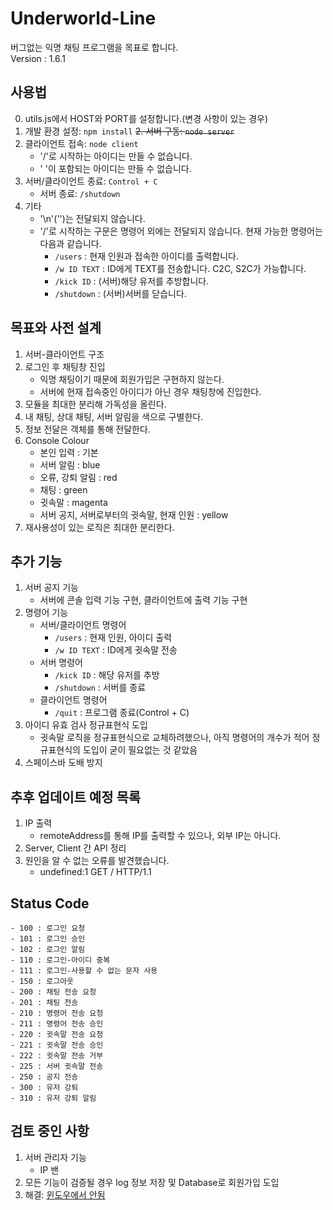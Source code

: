 # Underworld-Line

버그없는 익명 채팅 프로그램을 목표로 합니다.<br>
Version : 1.6.1

## 사용법

0. utils.js에서 HOST와 PORT를 설정합니다.(변경 사항이 있는 경우)
1. 개발 환경 설정: `npm install`
~~2. 서버 구동: `node server`~~
3. 클라이언트 접속: `node client`
   - '/'로 시작하는 아이디는 만들 수 없습니다.
   - ' '이 포함되는 아이디는 만들 수 없습니다.
4. 서버/클라이언트 종료: `Control + C`
   - 서버 종료: `/shutdown`
5. 기타
   - '\n'('')는 전달되지 않습니다.
   - '/'로 시작하는 구문은 명령어 외에는 전달되지 않습니다. 현재 가능한 명령어는 다음과 같습니다.
     - `/users` : 현재 인원과 접속한 아이디를 출력합니다.
     - `/w ID TEXT` : ID에게 TEXT를 전송합니다. C2C, S2C가 가능합니다.
     - `/kick ID` : (서버)해당 유저를 추방합니다.
     - `/shutdown` : (서버)서버를 닫습니다.

## 목표와 사전 설계

1. 서버-클라이언트 구조
2. 로그인 후 채팅창 진입
   - 익명 채팅이기 때문에 회원가입은 구현하지 않는다.
   - 서버에 현재 접속중인 아이디가 아닌 경우 채팅창에 진입한다.
3. 모듈을 최대한 분리해 가독성을 올린다.
4. 내 채팅, 상대 채팅, 서버 알림을 색으로 구별한다.
5. 정보 전달은 객체를 통해 전달한다.
6. Console Colour
   - 본인 입력 : 기본
   - 서버 알림 : blue
   - 오류, 강퇴 알림 : red
   - 채팅 : green
   - 귓속말 : magenta
   - 서버 공지, 서버로부터의 귓속말, 현재 인원 : yellow
7. 재사용성이 있는 로직은 최대한 분리한다.

## 추가 기능

1. 서버 공지 기능
   - 서버에 콘솔 입력 기능 구현, 클라이언트에 출력 기능 구현
2. 명령어 기능
   - 서버/클라이언트 명령어
      - `/users` : 현재 인원, 아이디 출력
      - `/w ID TEXT` : ID에게 귓속말 전송
   - 서버 명령어
      - `/kick ID` : 해당 유저를 추방
      - `/shutdown` : 서버를 종료
   - 클라이언트 명령어
      - `/quit` : 프로그램 종료(Control + C)
3. 아이디 유효 검사 정규표현식 도입
   - 귓속말 로직을 정규표현식으로 교체하려했으나, 아직 명령어의 개수가 적어 정규표현식의 도입이 굳이 필요없는 것 같았음
4. 스페이스바 도배 방지

## 추후 업데이트 예정 목록

1. IP 출력
   - remoteAddress를 통해 IP를 출력할 수 있으나, 외부 IP는 아니다.
2. Server, Client 간 API 정리
3. 원인을 알 수 없는 오류를 발견했습니다.
   - undefined:1 GET / HTTP/1.1

## Status Code

    - 100 : 로그인 요청
    - 101 : 로그인 승인
    - 102 : 로그인 알림
    - 110 : 로그인-아이디 중복
    - 111 : 로그인-사용할 수 없는 문자 사용
    - 150 : 로그아웃
    - 200 : 채팅 전송 요청
    - 201 : 채팅 전송
    - 210 : 명령어 전송 요청
    - 211 : 명령어 전송 승인
    - 220 : 귓속말 전송 요청
    - 221 : 귓속말 전송 승인
    - 222 : 귓속말 전송 거부
    - 225 : 서버 귓속말 전송
    - 250 : 공지 전송
    - 300 : 유저 강퇴
    - 310 : 유저 강퇴 알림

## 검토 중인 사항

1. 서버 관리자 기능
   - IP 밴
2. 모든 기능이 검증될 경우 log 정보 저장 및 Database로 회원가입 도입
3. 해결: [윈도우에서 안됨](https://velog.io/@whoyoung90/TIL-25-WECODE-React-LUSH-Cloning-npm-install%EC%98%A4%EB%A5%98-%ED%95%B4%EA%B2%B0)
